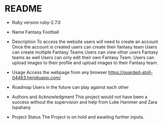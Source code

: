 # README

* Ruby version
  ruby-2.7.0

* Name
  Fantasy Football

* Description
  To access the website users will need to create an account
  Once the account is created users can create their fantasy team
  Users can create multiple Fantasy Teams
  Users can view other users Fantasy teams as well
  Users can only edit their own Fantasy Team.
  Users can upload images to their profile and upload images to their Fantasy team.

* Usage
  Access the webpage from any browser https://guarded-atoll-04463.herokuapp.com/

* Roadmap
  Users in the future can play against each other

* Authors and Acknowledgment
  This project would not have been a success without the supervision and help from Luke Hammer and Zara Ispahany

* Project Status
  The Project is on hold and awaiting further inputs.

